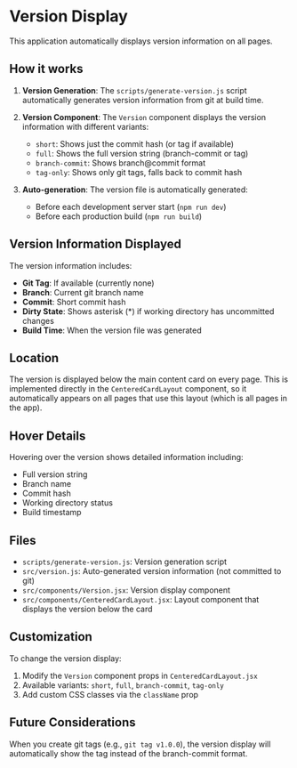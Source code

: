 # Version Display

This application automatically displays version information on all pages.

## How it works

1. **Version Generation**: The `scripts/generate-version.js` script automatically generates version information from git at build time.

2. **Version Component**: The `Version` component displays the version information with different variants:
   - `short`: Shows just the commit hash (or tag if available)
   - `full`: Shows the full version string (branch-commit or tag)
   - `branch-commit`: Shows branch@commit format
   - `tag-only`: Shows only git tags, falls back to commit hash

3. **Auto-generation**: The version file is automatically generated:
   - Before each development server start (`npm run dev`)
   - Before each production build (`npm run build`)

## Version Information Displayed

The version information includes:

- **Git Tag**: If available (currently none)
- **Branch**: Current git branch name
- **Commit**: Short commit hash
- **Dirty State**: Shows asterisk (*) if working directory has uncommitted changes
- **Build Time**: When the version file was generated

## Location

The version is displayed below the main content card on every page. This is implemented directly in the `CenteredCardLayout` component, so it automatically appears on all pages that use this layout (which is all pages in the app).

## Hover Details

Hovering over the version shows detailed information including:

- Full version string
- Branch name
- Commit hash
- Working directory status
- Build timestamp

## Files

- `scripts/generate-version.js`: Version generation script
- `src/version.js`: Auto-generated version information (not committed to git)
- `src/components/Version.jsx`: Version display component
- `src/components/CenteredCardLayout.jsx`: Layout component that displays the version below the card

## Customization

To change the version display:

1. Modify the `Version` component props in `CenteredCardLayout.jsx`
2. Available variants: `short`, `full`, `branch-commit`, `tag-only`
3. Add custom CSS classes via the `className` prop

## Future Considerations

When you create git tags (e.g., `git tag v1.0.0`), the version display will automatically show the tag instead of the branch-commit format.
